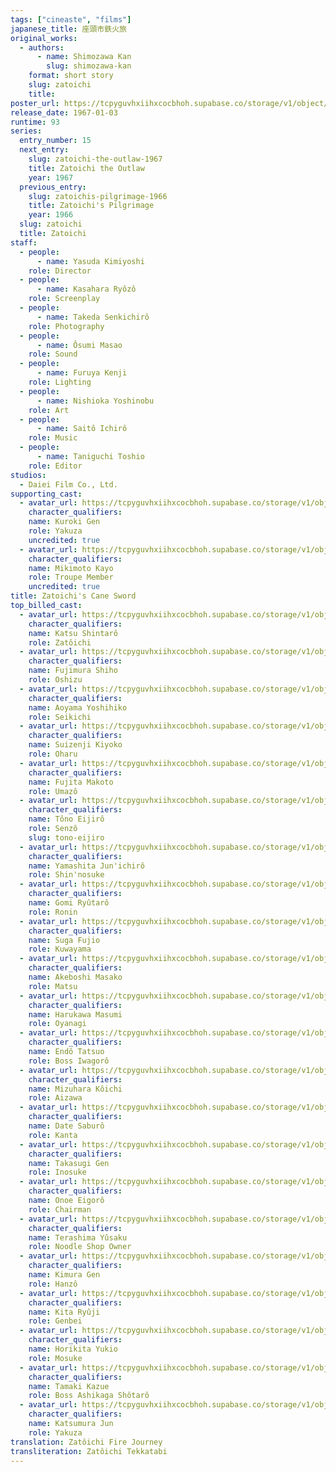```yaml
---
tags: ["cineaste", "films"]
japanese_title: 座頭市鉄火旅
original_works:
  - authors:
      - name: Shimozawa Kan
        slug: shimozawa-kan
    format: short story
    slug: zatoichi
    title:
poster_url: https://tcpyguvhxiihxcocbhoh.supabase.co/storage/v1/object/public/godzilla-cineaste-public/content/films/zatoichis-cane-sword-1967/posters/zatoichis-cane-sword-1967.jpg
release_date: 1967-01-03
runtime: 93
series:
  entry_number: 15
  next_entry:
    slug: zatoichi-the-outlaw-1967
    title: Zatoichi the Outlaw
    year: 1967
  previous_entry:
    slug: zatoichis-pilgrimage-1966
    title: Zatoichi's Pilgrimage
    year: 1966
  slug: zatoichi
  title: Zatoichi
staff:
  - people:
      - name: Yasuda Kimiyoshi
    role: Director
  - people:
      - name: Kasahara Ryôzô
    role: Screenplay
  - people:
      - name: Takeda Senkichirô
    role: Photography
  - people:
      - name: Ôsumi Masao
    role: Sound
  - people:
      - name: Furuya Kenji
    role: Lighting
  - people:
      - name: Nishioka Yoshinobu
    role: Art
  - people:
      - name: Saitô Ichirô
    role: Music
  - people:
      - name: Taniguchi Toshio
    role: Editor
studios:
  - Daiei Film Co., Ltd.
supporting_cast:
  - avatar_url: https://tcpyguvhxiihxcocbhoh.supabase.co/storage/v1/object/public/godzilla-cineaste-public/content/films/zatoichis-cane-sword-1967/cast-avatars/gen-kuroki-0.jpg
    character_qualifiers:
    name: Kuroki Gen
    role: Yakuza
    uncredited: true
  - avatar_url: https://tcpyguvhxiihxcocbhoh.supabase.co/storage/v1/object/public/godzilla-cineaste-public/content/films/zatoichis-cane-sword-1967/cast-avatars/kayo-mikimoto-0.jpg
    character_qualifiers:
    name: Mikimoto Kayo
    role: Troupe Member
    uncredited: true
title: Zatoichi's Cane Sword
top_billed_cast:
  - avatar_url: https://tcpyguvhxiihxcocbhoh.supabase.co/storage/v1/object/public/godzilla-cineaste-public/content/films/zatoichis-cane-sword-1967/cast-avatars/shintaro-katsu-0.jpg
    character_qualifiers:
    name: Katsu Shintarô
    role: Zatôichi
  - avatar_url: https://tcpyguvhxiihxcocbhoh.supabase.co/storage/v1/object/public/godzilla-cineaste-public/content/films/zatoichis-cane-sword-1967/cast-avatars/shiho-fujimura-0.jpg
    character_qualifiers:
    name: Fujimura Shiho
    role: Oshizu
  - avatar_url: https://tcpyguvhxiihxcocbhoh.supabase.co/storage/v1/object/public/godzilla-cineaste-public/content/films/zatoichis-cane-sword-1967/cast-avatars/yoshihiko-aoyama-0.jpg
    character_qualifiers:
    name: Aoyama Yoshihiko
    role: Seikichi
  - avatar_url: https://tcpyguvhxiihxcocbhoh.supabase.co/storage/v1/object/public/godzilla-cineaste-public/content/films/zatoichis-cane-sword-1967/cast-avatars/kiyoko-suizenji-0.jpg
    character_qualifiers:
    name: Suizenji Kiyoko
    role: Oharu
  - avatar_url: https://tcpyguvhxiihxcocbhoh.supabase.co/storage/v1/object/public/godzilla-cineaste-public/content/films/zatoichis-cane-sword-1967/cast-avatars/makoto-fujita-0.jpg
    character_qualifiers:
    name: Fujita Makoto
    role: Umazô
  - avatar_url: https://tcpyguvhxiihxcocbhoh.supabase.co/storage/v1/object/public/godzilla-cineaste-public/content/films/zatoichis-cane-sword-1967/cast-avatars/eijiro-tono-0.jpg
    character_qualifiers:
    name: Tôno Eijirô
    role: Senzô
    slug: tono-eijiro
  - avatar_url: https://tcpyguvhxiihxcocbhoh.supabase.co/storage/v1/object/public/godzilla-cineaste-public/content/films/zatoichis-cane-sword-1967/cast-avatars/junichiro-yamashita-0.jpg
    character_qualifiers:
    name: Yamashita Jun'ichirô
    role: Shin'nosuke
  - avatar_url: https://tcpyguvhxiihxcocbhoh.supabase.co/storage/v1/object/public/godzilla-cineaste-public/content/films/zatoichis-cane-sword-1967/cast-avatars/ryutaro-gomi-0.jpg
    character_qualifiers:
    name: Gomi Ryûtarô
    role: Ronin
  - avatar_url: https://tcpyguvhxiihxcocbhoh.supabase.co/storage/v1/object/public/godzilla-cineaste-public/content/films/zatoichis-cane-sword-1967/cast-avatars/fujio-suga-0.jpg
    character_qualifiers:
    name: Suga Fujio
    role: Kuwayama
  - avatar_url: https://tcpyguvhxiihxcocbhoh.supabase.co/storage/v1/object/public/godzilla-cineaste-public/content/films/zatoichis-cane-sword-1967/cast-avatars/masako-akeboshi-0.jpg
    character_qualifiers:
    name: Akeboshi Masako
    role: Matsu
  - avatar_url: https://tcpyguvhxiihxcocbhoh.supabase.co/storage/v1/object/public/godzilla-cineaste-public/content/films/zatoichis-cane-sword-1967/cast-avatars/masumi-harukawa-0.jpg
    character_qualifiers:
    name: Harukawa Masumi
    role: Oyanagi
  - avatar_url: https://tcpyguvhxiihxcocbhoh.supabase.co/storage/v1/object/public/godzilla-cineaste-public/content/films/zatoichis-cane-sword-1967/cast-avatars/tatsuo-endo-0.jpg
    character_qualifiers:
    name: Endô Tatsuo
    role: Boss Iwagorô
  - avatar_url: https://tcpyguvhxiihxcocbhoh.supabase.co/storage/v1/object/public/godzilla-cineaste-public/content/films/zatoichis-cane-sword-1967/cast-avatars/koichi-mizuhara-0.jpg
    character_qualifiers:
    name: Mizuhara Kôichi
    role: Aizawa
  - avatar_url: https://tcpyguvhxiihxcocbhoh.supabase.co/storage/v1/object/public/godzilla-cineaste-public/content/films/zatoichis-cane-sword-1967/cast-avatars/saburo-date-0.jpg
    character_qualifiers:
    name: Date Saburô
    role: Kanta
  - avatar_url: https://tcpyguvhxiihxcocbhoh.supabase.co/storage/v1/object/public/godzilla-cineaste-public/content/films/zatoichis-cane-sword-1967/cast-avatars/gen-takasugi-0.jpg
    character_qualifiers:
    name: Takasugi Gen
    role: Inosuke
  - avatar_url: https://tcpyguvhxiihxcocbhoh.supabase.co/storage/v1/object/public/godzilla-cineaste-public/content/films/zatoichis-cane-sword-1967/cast-avatars/eigoro-onoe-0.jpg
    character_qualifiers:
    name: Onoe Eigorô
    role: Chairman
  - avatar_url: https://tcpyguvhxiihxcocbhoh.supabase.co/storage/v1/object/public/godzilla-cineaste-public/content/films/zatoichis-cane-sword-1967/cast-avatars/yusaku-terashima-0.jpg
    character_qualifiers:
    name: Terashima Yûsaku
    role: Noodle Shop Owner
  - avatar_url: https://tcpyguvhxiihxcocbhoh.supabase.co/storage/v1/object/public/godzilla-cineaste-public/content/films/zatoichis-cane-sword-1967/cast-avatars/gen-kimura-0.jpg
    character_qualifiers:
    name: Kimura Gen
    role: Hanzô
  - avatar_url: https://tcpyguvhxiihxcocbhoh.supabase.co/storage/v1/object/public/godzilla-cineaste-public/content/films/zatoichis-cane-sword-1967/cast-avatars/ryuji-kita-0.jpg
    character_qualifiers:
    name: Kita Ryûji
    role: Genbei
  - avatar_url: https://tcpyguvhxiihxcocbhoh.supabase.co/storage/v1/object/public/godzilla-cineaste-public/content/films/zatoichis-cane-sword-1967/cast-avatars/yukio-horikita-0.jpg
    character_qualifiers:
    name: Horikita Yukio
    role: Mosuke
  - avatar_url: https://tcpyguvhxiihxcocbhoh.supabase.co/storage/v1/object/public/godzilla-cineaste-public/content/films/zatoichis-cane-sword-1967/cast-avatars/kazue-tamaki-0.jpg
    character_qualifiers:
    name: Tamaki Kazue
    role: Boss Ashikaga Shôtarô
  - avatar_url: https://tcpyguvhxiihxcocbhoh.supabase.co/storage/v1/object/public/godzilla-cineaste-public/content/films/zatoichis-cane-sword-1967/cast-avatars/jun-katsumura-0.jpg
    character_qualifiers:
    name: Katsumura Jun
    role: Yakuza
translation: Zatôichi Fire Journey
transliteration: Zatôichi Tekkatabi
---
```

